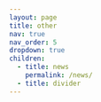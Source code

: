 ```yaml
---
layout: page
title: other
nav: true
nav_order: 5
dropdown: true
children:
  - title: news
    permalink: /news/
  - title: divider
---
```

